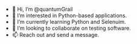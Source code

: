 - 👋 Hi, I’m @quantumGrail
- 👀 I’m interested in Python-based applications.
- 🌱 I’m currently learning Python and Selenuim.
- 💞️ I’m looking to collaborate on testing software.
- 📫 Reach out and send a message.

<!---
quantumGrail/quantumGrail is a ✨ special ✨ repository because its `README.md` (this file) appears on your GitHub profile.
You can click the Preview link to take a look at your changes.
--->
